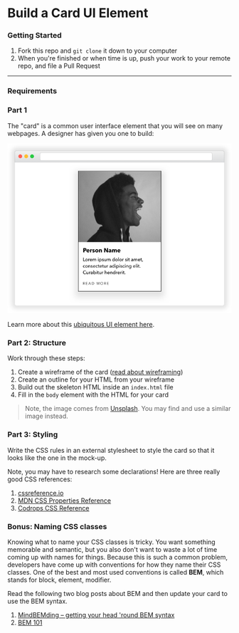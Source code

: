 # Build a Card UI Element

### Getting Started

1. Fork this repo and `git clone` it down to your computer
1. When you're finished or when time is up, push your work to your remote repo, and file a Pull Request

---

### Requirements

### Part 1

The "card" is a common user interface element that you will see on many webpages. A designer has given you one to build:

![Card UI Element](card.png)

Learn more about this [ubiquitous UI element here](https://www.eleken.co/blog-posts/card-ui-examples-and-best-practices-for-product-owners).

### Part 2: Structure

Work through these steps:

1. Create a wireframe of the card ([read about wireframing](https://webdesign.tutsplus.com/articles/a-beginners-guide-to-wireframing--webdesign-7399))
1. Create an outline for your HTML from your wireframe
1. Build out the skeleton HTML inside an `index.html` file
1. Fill in the `body` element with the HTML for your card

> Note, the image comes from [Unsplash](https://unsplash.com/). You may find and use a similar image instead.

### Part 3: Styling

Write the CSS rules in an external stylesheet to style the card so that it looks like the one in the mock-up.

Note, you may have to research some declarations! Here are three really good CSS
references:

1. [cssreference.io](https://cssreference.io/)
1. [MDN CSS Properties
   Reference](https://developer.mozilla.org/en-US/docs/Web/CSS/CSS_Properties_Reference)
1. [Codrops CSS Reference](https://tympanus.net/codrops/css_reference/)

### Bonus: Naming CSS classes

Knowing what to name your CSS classes is tricky. You want something memorable and semantic, but you also don't want to waste a lot of time coming up with names for things. Because this is such a common problem, developers have come up with conventions for how they name their CSS classes. One of the best and most used conventions is called **BEM**, which stands for block, element, modifier.

Read the following two blog posts about BEM and then update your card to use the BEM syntax.

1. [MindBEMding – getting your head 'round BEM syntax](https://csswizardry.com/2013/01/mindbemding-getting-your-head-round-bem-syntax/)
1. [BEM 101](https://css-tricks.com/bem-101/)
